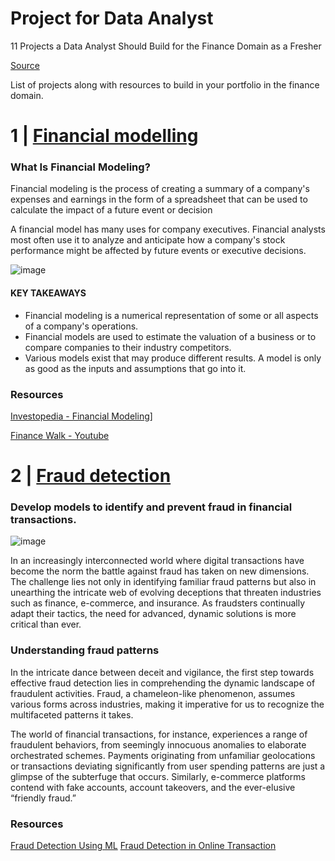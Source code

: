 # Project for Data Analyst
 11 Projects a Data Analyst Should Build for the Finance Domain as a Fresher

 [Source](https://www.linkedin.com/pulse/11-projects-data-analyst-should-build-finance-domain-ramchandani/)

 List of projects along with resources to build in your portfolio in the finance domain.

# 1 | [Financial modelling](https://github.com/RishavRaj20/ProjectforAnalyst/tree/main/two-sigma-financial-modeling)
   ### What Is Financial Modeling?

   Financial modeling is the process of creating a summary of a company's expenses and earnings in the form of a spreadsheet that can be used to calculate the 
   impact of a future event or decision

   A financial model has many uses for company executives. Financial analysts most often use it to analyze and anticipate how a company's stock performance 
   might be affected by future events or executive decisions.

   ![image](https://github.com/RishavRaj20/ProjectforAnalyst/assets/81917305/02f70fd2-96ff-4e41-b576-23803649b1b8)


   #### KEY TAKEAWAYS
   <ul>
     <li>Financial modeling is a numerical representation of some or all aspects of a company's operations.</li>
     <li>Financial models are used to estimate the valuation of a business or to compare companies to their industry competitors.</li>
     <li>Various models exist that may produce different results. A model is only as good as the inputs and assumptions that go into it.</li>
   </ul>

   ### Resources
   
   [Investopedia - Financial Modeling](https://www.investopedia.com/terms/f/financialmodeling.asp)]
      
   [Finance Walk - Youtube](https://www.youtube.com/@AvadhutNigudkar/featuredhttps://www.youtube.com/@AvadhutNigudkar/featured)

 # 2 | [Fraud detection](https://github.com/RishavRaj20/ProjectforAnalyst/tree/main/IEEE-CIS%20Fraud%20Detection)

   ### Develop models to identify and prevent fraud in financial transactions. 

   ![image](https://github.com/RishavRaj20/ProjectforAnalyst/assets/81917305/7912c815-3b59-422b-9ee3-4ddceb93ea20)

   In an increasingly interconnected world where digital transactions have become the norm the battle against fraud has taken on new dimensions. The challenge 
   lies not only in identifying familiar fraud patterns but also in unearthing the intricate web of evolving deceptions that threaten industries such as 
   finance, e-commerce, and insurance. As fraudsters continually adapt their tactics, the need for advanced, dynamic solutions is more critical than ever.

   ### Understanding fraud patterns

   In the intricate dance between deceit and vigilance, the first step towards effective fraud detection lies in comprehending the dynamic landscape of 
   fraudulent activities. Fraud, a chameleon-like phenomenon, assumes various forms across industries, making it imperative for us to recognize the  
   multifaceted patterns it takes.

   The world of financial transactions, for instance, experiences a range of fraudulent behaviors, from seemingly innocuous anomalies to elaborate orchestrated 
   schemes. Payments originating from unfamiliar geolocations or transactions deviating significantly from user spending patterns are just a glimpse of the 
   subterfuge that occurs. Similarly, e-commerce platforms contend with fake accounts, account takeovers, and the ever-elusive “friendly fraud.”

   ### Resources

   [Fraud Detection Using ML](https://www.datasciencecentral.com/fraud-detection-using-machine-learning-unmasking-deceptive-patterns/)
   [Fraud Detection in Online Transaction](https://github.com/sharmaroshan/Fraud-Detection-in-Online-Transactions)

   

